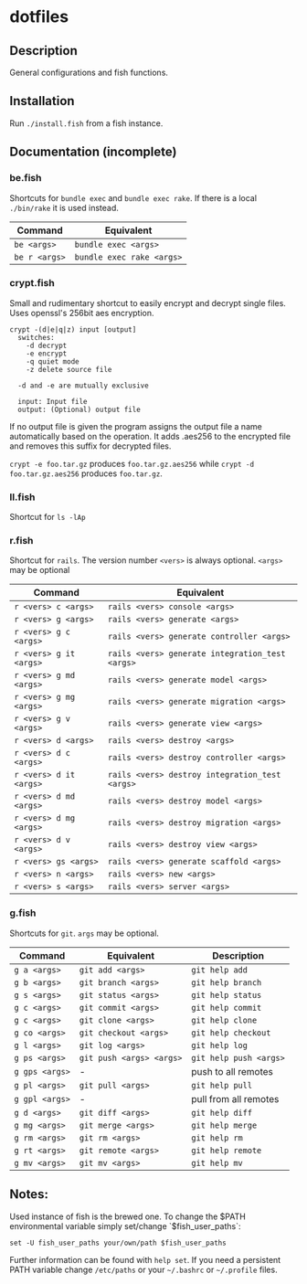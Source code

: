 # dotfiles #

## Description ##

General configurations and fish functions.


## Installation ##

Run `./install.fish` from a fish instance.


## Documentation (incomplete) ##


### be.fish ###

Shortcuts for `bundle exec` and `bundle exec rake`.
If there is a local `./bin/rake` it is used instead.

| Command        | Equivalent                |
|----------------|---------------------------|
| `be <args>`    | `bundle exec <args>`      |
| `be r <args>`  | `bundle exec rake <args>` |



### crypt.fish ###

Small and rudimentary shortcut to easily encrypt and decrypt single
files. Uses openssl's 256bit aes encryption.

```
crypt -(d|e|q|z) input [output]
  switches:
    -d decrypt
    -e encrypt
    -q quiet mode
    -z delete source file

  -d and -e are mutually exclusive

  input: Input file
  output: (Optional) output file
```

If no output file is given the program assigns the output file a name
automatically based on the operation. It adds .aes256 to the encrypted
file and removes this suffix for decrypted files.

`crypt -e foo.tar.gz` produces `foo.tar.gz.aes256` while
`crypt -d foo.tar.gz.aes256` produces `foo.tar.gz`.


### ll.fish ###

Shortcut for `ls -lAp`


### r.fish ###

Shortcut for `rails`. The version number `<vers>` is always
optional. `<args>` may be optional

| Command                 | Equivalent                                      |
|-------------------------|-------------------------------------------------|
| `r <vers> c <args>`     | `rails <vers> console <args>`                   |
| `r <vers> g <args>`     | `rails <vers> generate <args>`                  |
| `r <vers> g c <args>`   | `rails <vers> generate controller <args>`       |
| `r <vers> g it <args>`  | `rails <vers> generate integration_test <args>` |
| `r <vers> g md <args>`  | `rails <vers> generate model <args>`            |
| `r <vers> g mg <args>`  | `rails <vers> generate migration <args>`        |
| `r <vers> g v <args>`   | `rails <vers> generate view <args>`             |
| `r <vers> d <args>`     | `rails <vers> destroy <args>`                   |
| `r <vers> d c <args>`   | `rails <vers> destroy controller <args>`        |
| `r <vers> d it <args>`  | `rails <vers> destroy integration_test <args>`  |
| `r <vers> d md <args>`  | `rails <vers> destroy model <args>`             |
| `r <vers> d mg <args>`  | `rails <vers> destroy migration <args>`         |
| `r <vers> d v <args>`   | `rails <vers> destroy view <args>`              |
| `r <vers> gs <args>`    | `rails <vers> generate scaffold <args>`         |
| `r <vers> n <args>`     | `rails <vers> new <args>`                       |
| `r <vers> s <args>`     | `rails <vers> server <args>`                    |


### g.fish ###

Shortcuts for `git`. `args` may be optional.

| Command        | Equivalent              | Description           |
|----------------|-------------------------|-----------------------|
| `g a <args>`   | `git add <args>`        | `git help add`        |
| `g b <args>`   | `git branch <args>`     | `git help branch`     |
| `g s <args>`   | `git status <args>`     | `git help status`     |
| `g c <args>`   | `git commit <args>`     | `git help commit`     |
| `g c <args>`   | `git clone <args>`      | `git help clone`      |
| `g co <args>`  | `git checkout <args>`   | `git help checkout`   |
| `g l <args>`   | `git log <args>`        | `git help log`        |
| `g ps <args>`  | `git push <args> <args>`| `git help push <args>`|
| `g gps <args>` | -                       | push to all remotes   |
| `g pl <args>`  | `git pull <args>`       | `git help pull`       |
| `g gpl <args>` | -                       | pull from all remotes |
| `g d <args>`   | `git diff <args>`       | `git help diff`       |
| `g mg <args>`  | `git merge <args>`      | `git help merge`      |
| `g rm <args>`  | `git rm <args>`         | `git help rm`         |
| `g rt <args>`  | `git remote <args>`     | `git help remote`     |
| `g mv <args>`  | `git mv <args>`         | `git help mv`         |


Notes:
------

Used instance of fish is the brewed one.  To change the $PATH
environmental variable simply set/change `$fish_user_paths`:

```
set -U fish_user_paths your/own/path $fish_user_paths
```

Further information can be found with `help set`.  If you need a
persistent PATH variable change `/etc/paths` or your `~/.bashrc` or
`~/.profile` files.
